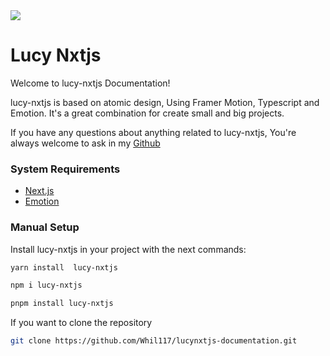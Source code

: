 <img src="https://res.cloudinary.com/whil/image/upload/v1680320485/app/lucy/images/with_texting_oyc8gx.png" />

# Lucy Nxtjs

Welcome to lucy-nxtjs Documentation!

lucy-nxtjs is based on atomic design, Using Framer Motion, Typescript and Emotion. It's a great combination for create small and big projects.

If you have any questions about anything related to lucy-nxtjs, You're always welcome to ask in my [Github](https://github.com/Whil117/lucy-nxtjs/issues)

### System Requirements

- [Next.js](https://nextjs.org/)
- [Emotion](https://emotion.sh/docs/introduction)

### Manual Setup

Install lucy-nxtjs in your project with the next commands:

```sh
yarn install  lucy-nxtjs

npm i lucy-nxtjs

pnpm install lucy-nxtjs
```

If you want to clone the repository

```sh
git clone https://github.com/Whil117/lucynxtjs-documentation.git
```
